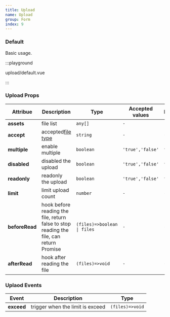 ```yaml
---
title: Upload
name: Upload
group: Form
index: 9
---
```


### Default

Basic usage.

:::playground

upload/default.vue

:::

### Upload Props

| Attribue       | Description                                                                                                           | Type                        | Accepted values  | Default |
| -------------- | --------------------------------------------------------------------------------------------------------------------- | --------------------------- | ---------------- | ------- |
| **assets**     | file list                                                                                                             | `any[]`                     | `-`              | `[]`    |
| **accept**     | accepted[file type](https://developer.mozilla.org/en-US/docs/Web/HTML/Element/input/file#Unique_file_type_specifiers) | `string`                    | `-`              | `-`     |
| **multiple**   | enable multiple                                                                                                       | `boolean`                   | `'true','false'` | `false` |
| **disabled**   | disabled the upload                                                                                                   | `boolean`                   | `'true','false'` | `false` |
| **readonly**   | readonly the upload                                                                                                   | `boolean`                   | `'true','false'` | `false` |
| **limit**      | limit upload count                                                                                                    | `number`                    | `-`              | `-`     |
| **beforeRead** | hook before reading the file, return false to stop reading the file, can return Promise                               | `(files)=>boolean \| files` | `-`              | `-`     |
| **afterRead**  | hook after reading the file                                                                                           | `(files)=>void`             | `-`              | `-`     |

### Uplaod Events

| Event      | Description                      | Type            |
| ---------- | -------------------------------- | --------------- |
| **exceed** | trigger when the limit is exceed | `(files)=>void` |
